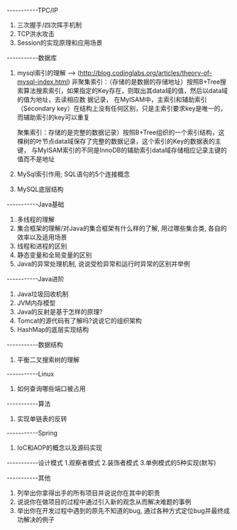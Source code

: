-----------TPC/IP
1. 三次握手/四次挥手机制
2. TCP洪水攻击
3. Session的实现原理和应用场景



-----------数据库
1. mysql索引的理解 -->  (http://blog.codinglabs.org/articles/theory-of-mysql-index.html)
    非聚集索引：（存储的是数据的存储地址）按照B+Tree搜索算法搜索索引，如果指定的Key存在，则取出其data域的值，然后以data域的值为地址，去读相应数  据记录， 在MyISAM中，主索引和辅助索引（Secondary key）在结构上没有任何区别，只是主索引要求key是唯一的，而辅助索引的key可以重复
    
    聚集索引：存储的是完整的数据记录）按照B+Tree组织的一个索引结构，这棵树的叶节点data域保存了完整的数据记录，这个索引的Key的数据表的主键，     与MyISAM索引的不同是InnoDB的辅助索引data域存储相应记录主键的值而不是地址
2. MySql索引作用; SQL语句的5个连接概念
3. MySQL底层结构


-----------Java基础
1. 多线程的理解
2. 集合框架的理解/对Java的集合框架有什么样的了解, 用过哪些集合类, 各自的效率以及适用场景
3. 线程和进程的区别
4. 静态变量和全局变量的区别
5. Java的异常处理机制, 说说受检异常和运行时异常的区别并举例

-----------Java进阶
1. Java垃圾回收机制
2. JVM内存模型
3. Java的反射是基于怎样的原理?
4. Tomcat的源代码有了解吗?说说它的组织架构
5. HashMap的底层实现结构


-----------数据结构
1. 平衡二叉搜索树的理解



-----------Linux
1. 如何查询哪些端口被占用



-----------算法
1. 实现单链表的反转


-----------Spring
1. IoC和AOP的概念以及源码实现



-----------设计模式
1.观察者模式
2.装饰者模式 
3.单例模式的5种实现(默写)


-----------其他
1. 列举出你拿得出手的所有项目并说说你在其中的职责
2. 说说你在做项目的过程中通过引入新的观念从而解决难题的事例
3. 举出你在开发过程中遇到的原先不知道的bug, 通过各种方式定位bug并最终成功解决的例子